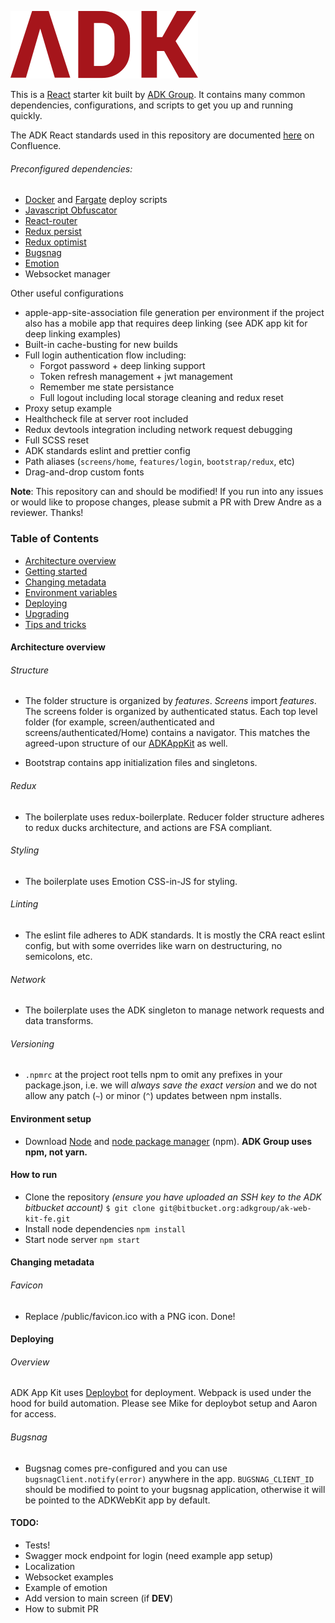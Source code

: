 ![ADK Logo](./adk.svg)

This is a [React](https://facebook.github.io/react/) starter kit built by [ADK Group](https://adkgroup.com/). It contains many common dependencies, configurations, and scripts to get you up and running quickly.

The ADK React standards used in this repository are documented [here](https://adkgroup.atlassian.net/wiki/spaces/FH/overview) on Confluence.

###### Preconfigured dependencies:
- [Docker](https://www.docker.com/) and [Fargate](https://aws.amazon.com/fargate/) deploy scripts
- [Javascript Obfuscator](https://github.com/javascript-obfuscator/javascript-obfuscator)
- [React-router](https://reacttraining.com/react-router/)
- [Redux persist](https://github.com/rt2zz/redux-persist)
- [Redux optimist](https://github.com/ForbesLindesay/redux-optimist)
- [Bugsnag](https://www.bugsnag.com/)
- [Emotion](https://github.com/emotion-js/emotion)
- Websocket manager

Other useful configurations
- apple-app-site-association file generation per environment if the project also has a mobile app that requires deep linking (see ADK app kit for deep linking examples)
- Built-in cache-busting for new builds
- Full login authentication flow including:
  - Forgot password + deep linking support
  - Token refresh management + jwt management
  - Remember me state persistance
  - Full logout including local storage cleaning and redux reset
- Proxy setup example
- Healthcheck file at server root included
- Redux devtools integration including network request debugging
- Full SCSS reset
- ADK standards eslint and prettier config
- Path aliases (`screens/home`, `features/login`, `bootstrap/redux`, etc)
- Drag-and-drop custom fonts

**Note**: This repository can and should be modified! If you run into any issues or would like to propose changes, please submit a PR with Drew Andre as a reviewer. Thanks!

### Table of Contents 

- [Architecture overview](#architecture-overview)
- [Getting started](#getting-started)
- [Changing metadata](#changing-metadata)
- [Environment variables](#environment-variables)
- [Deploying](#deploying)
- [Upgrading](#upgrading)
- [Tips and tricks](#tips-and-tricks)

#### Architecture overview
###### Structure
- The folder structure is organized by _features_. _Screens_ import _features_. The screens folder is organized by authenticated status. Each top level folder (for example, screen/authenticated and screens/authenticated/Home) contains a navigator. This matches the agreed-upon structure of our [ADKAppKit](https://bitbucket.org/adkgroup/adk-app-kit/src/master/) as well.

- Bootstrap contains app initialization files and singletons.
###### Redux
- The boilerplate uses redux-boilerplate. Reducer folder structure adheres to redux ducks architecture, and actions are FSA compliant.

###### Styling
- The boilerplate uses Emotion CSS-in-JS for styling.

###### Linting
- The eslint file adheres to ADK standards. It is mostly the CRA react eslint config, but with some overrides like warn on destructuring, no semicolons, etc.

###### Network
- The boilerplate uses the ADK singleton to manage network requests and data transforms.

###### Versioning
 - `.npmrc` at the project root tells npm to omit any prefixes in your package.json, i.e. we will _always save the exact version_ and we do not allow any patch (`~`) or minor (`^`) updates between npm installs.

#### Environment setup
- Download [Node](https://nodejs.org/en/) and [node package manager](https://www.npmjs.com/) (npm). **ADK Group uses npm, not yarn.**

#### How to run
- Clone the repository _(ensure you have uploaded an SSH key to the ADK bitbucket account)_
`$ git clone git@bitbucket.org:adkgroup/ak-web-kit-fe.git`
- Install node dependencies
`npm install`
- Start node server
`npm start`

#### Changing metadata

###### Favicon
- Replace /public/favicon.ico with a PNG icon. Done!

#### Deploying

###### Overview
ADK App Kit uses [Deploybot](https://deploybot.com/) for deployment. Webpack is used under the hood for build automation. Please see Mike for deploybot setup and Aaron for access.

###### Bugsnag
- Bugsnag comes pre-configured and you can use `bugsnagClient.notify(error)` anywhere in the app. `BUGSNAG_CLIENT_ID` should be modified to point to your bugsnag application, otherwise it will be pointed to the ADKWebKit app by default.

#### TODO:
- Tests!
- Swagger mock endpoint for login (need example app setup)
- Localization
- Websocket examples
- Example of emotion
- Add version to main screen (if __DEV__)
- How to submit PR